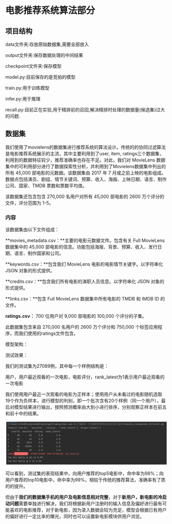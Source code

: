# 电影推荐系统算法部分

## 项目结构

data文件夹:存放原始数据集,需要全部放入

output文件夹:保存数据处理的中间结果

checkpoint文件夹:保存模型

model.py:目前保存的是竞拍的模型

train.py:用于训练模型

infer.py:用于推理

recall.py:目前正在实验,用于精排前的召回,解决精排时处理的数据量(候选集)过大的问题.


## 数据集

我们使用了movielens的数据集进行推荐系统的算法设计。传统的的协同过滤算法是电影推荐系统展示的主流，其中主要利用到了user, item, ratings三个数据集，利用到的数据特征较少，推荐准确率也存在不足。对此，我们对 MovieLens 数据集中的可利用部分进行了数据探索性分析，并利用到了Movielens数据集中列出的所有 45,000 部电影的元数据。该数据集由 2017 年 7 月或之前上映的电影组成。数据点包括演员、剧组、情节关键词、预算、收入、海报、上映日期、语言、制作公司、国家、TMDB 票数和票数平均值。

该数据集还包含包含 270,000 名用户对所有 45,000 部电影的 2600 万个评分的文件，评分范围为 1-5。

### 内容

该数据集由以下文件组成：

**movies_metadata.csv：**主要的电影元数据文件。包含有关 Full MovieLens 数据集中的 45,000 部电影的信息。功能包括海报、背景、预算、收入、发行日期、语言、制作国家和公司。

**keywords.csv：**包含我们 MovieLens 电影的电影情节关键字。以字符串化 JSON 对象的形式提供。

**credits.csv：**包含我们所有电影的演职人员信息。以字符串化 JSON 对象的形式提供。

**links.csv：**包含 Full MovieLens 数据集中所有电影的 TMDB 和 IMDB ID 的文件。

**ratings.csv：** 700 位用户对 9,000 部电影的 100,000 个评分的子集。

此数据集包含来自 270,000 名用户的 2600 万个评分和 750,000 个标签应用程序，而我们使用的ratings文件包含。



模型架构：



测试效果：

我们的测试集为27089例，其中每一个样例结构是：

用户，用户最近观看的一次电影，电影评分，rank_latest为1表示用户最近观看的一次电影

我们使用用户最近一次观看的电影为正样本；使用用户从未看过的电影随机选取19个作为负样本，进行模型的判别，即一个批次含有20个样例（同一个用户），最后对模型结果进行输出，按照预测概率由大到小进行排序，分别观察正样本在前五和前十中的结果。

![image-test_result](image/test_result.jpg)

可以看到，测试集的表现结果中，向用户推荐的top5电影中，命中率为98%；向用户推荐的top10电影中，命中率为99%，相较于传统的推荐算法，准确率有了质的的提升。

但由于**我们的数据集手机的用户及电影信息相对完整**，对于**新用户，新电影的冷启动问题**需要单独进行解决，我们将根据新用户注册时的输入信息及偏好进行最有可能喜欢的电影推荐，对于新电影，因为录入数据会较为充足，模型会根据已有用户的偏好进行一定比率的曝光，同时也可以设置新电影模块供用户浏览。



